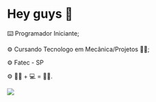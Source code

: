 # **Hey guys** 👋

⌨️ Programador Iniciante;

⚙️ Cursando Tecnologo em Mecânica/Projetos 👨‍🔧;

⚙️ Fatec - SP
 
⚙️ 👨‍🔧 + 💻 = 👨‍💻.


<div>
  <img src="https://github-readme-stats.vercel.app/api/top-langs/?username=LucaYuji&layout=compact&langs_count=16&theme=great-gatsby"/>
</div>

